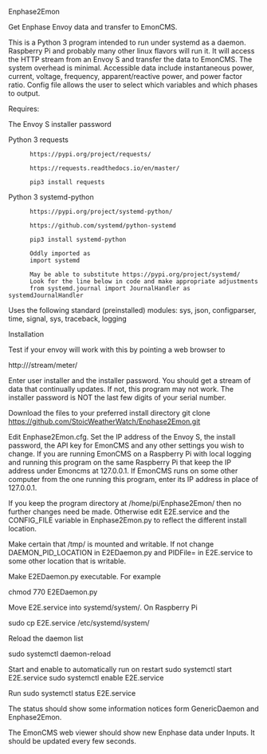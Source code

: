 Enphase2Emon

Get Enphase Envoy data and transfer to EmonCMS.

This is a Python 3 program intended to run under systemd as a daemon. Raspberry Pi and probably many other linux flavors will run it. It will access the HTTP stream from an Envoy S and transfer the data to EmonCMS. The system overhead is minimal. Accessible data include instantaneous power, current, voltage, frequency, apparent/reactive power, and power factor ratio. Config file allows the user to select which variables and which phases to output. 


Requires: 

The Envoy S installer password

Python 3 requests 

          https://pypi.org/project/requests/
          
          https://requests.readthedocs.io/en/master/
          
          pip3 install requests

Python 3 systemd-python

          https://pypi.org/project/systemd-python/          
          
          https://github.com/systemd/python-systemd
          
          pip3 install systemd-python
          
          Oddly imported as 
          import systemd
          
          May be able to substitute https://pypi.org/project/systemd/
          Look for the line below in code and make appropriate adjustments
          from systemd.journal import JournalHandler as systemdJournalHandler

Uses the following standard (preinstalled) modules: sys, json, configparser, time, signal, sys, traceback, logging


Installation

Test if your envoy will work with this by pointing a web browser to 

http://<IP Address of Envoy>/stream/meter/

Enter user installer and the installer password. You should get a stream of data that continually updates. If not, this program may not work. The installer password is NOT the last few digits of your serial number. 

Download the files to your preferred install directory
git clone https://github.com/StoicWeatherWatch/Enphase2Emon.git

Edit Enphase2Emon.cfg. Set the IP address of the Envoy S, the install password, the API key for EmonCMS and any other settings you wish to change. If you are running EmonCMS on a Raspberry Pi with local logging and running this program on the same Raspberry Pi that keep the IP address under Emoncms at 127.0.0.1. If EmonCMS runs on some other computer from the one running this program, enter its IP address in place of 127.0.0.1.

If you keep the program directory at /home/pi/Enphase2Emon/ then no further changes need be made. Otherwise edit E2E.service and the CONFIG_FILE variable in Enphase2Emon.py to reflect the different install location.

Make certain that /tmp/ is mounted and writable. If not change DAEMON_PID_LOCATION in E2EDaemon.py and PIDFile= in E2E.service to some other location that is writable.

Make E2EDaemon.py executable. For example 

chmod 770 E2EDaemon.py

Move E2E.service into systemd/system/. On Raspberry Pi

sudo cp E2E.service /etc/systemd/system/

Reload the daemon list

sudo systemctl daemon-reload

Start and enable to automatically run on restart
sudo systemctl start E2E.service
sudo systemctl enable E2E.service

Run
sudo systemctl status E2E.service

The status should show some information notices form GenericDaemon and Enphase2Emon.

The EmonCMS web viewer should show new Enphase data under Inputs. It should be updated every few seconds.

